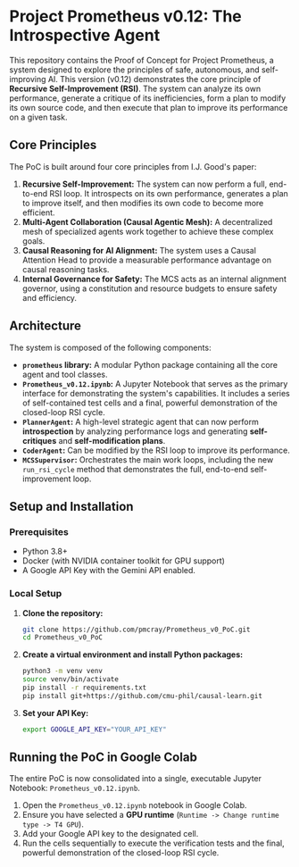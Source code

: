
# Project Prometheus v0.12: The Introspective Agent

This repository contains the Proof of Concept for Project Prometheus, a system designed to explore the principles of safe, autonomous, and self-improving AI. This version (v0.12) demonstrates the core principle of **Recursive Self-Improvement (RSI)**. The system can analyze its own performance, generate a critique of its inefficiencies, form a plan to modify its own source code, and then execute that plan to improve its performance on a given task.

## Core Principles

The PoC is built around four core principles from I.J. Good's paper:

1.  **Recursive Self-Improvement:** The system can now perform a full, end-to-end RSI loop. It introspects on its own performance, generates a plan to improve itself, and then modifies its own code to become more efficient.
2.  **Multi-Agent Collaboration (Causal Agentic Mesh):** A decentralized mesh of specialized agents work together to achieve these complex goals.
3.  **Causal Reasoning for AI Alignment:** The system uses a Causal Attention Head to provide a measurable performance advantage on causal reasoning tasks.
4.  **Internal Governance for Safety:** The MCS acts as an internal alignment governor, using a constitution and resource budgets to ensure safety and efficiency.

## Architecture

The system is composed of the following components:

*   **`prometheus` library:** A modular Python package containing all the core agent and tool classes.
*   **`Prometheus_v0.12.ipynb`:** A Jupyter Notebook that serves as the primary interface for demonstrating the system's capabilities. It includes a series of self-contained test cells and a final, powerful demonstration of the closed-loop RSI cycle.
*   **`PlannerAgent`:** A high-level strategic agent that can now perform **introspection** by analyzing performance logs and generating **self-critiques** and **self-modification plans**.
*   **`CoderAgent`:** Can be modified by the RSI loop to improve its performance.
*   **`MCSSupervisor`:** Orchestrates the main work loops, including the new `run_rsi_cycle` method that demonstrates the full, end-to-end self-improvement loop.

## Setup and Installation

### Prerequisites

*   Python 3.8+
*   Docker (with NVIDIA container toolkit for GPU support)
*   A Google API Key with the Gemini API enabled.

### Local Setup

1.  **Clone the repository:**
    ```bash
    git clone https://github.com/pmcray/Prometheus_v0_PoC.git
    cd Prometheus_v0_PoC
    ```

2.  **Create a virtual environment and install Python packages:**
    ```bash
    python3 -m venv venv
    source venv/bin/activate
    pip install -r requirements.txt
    pip install git+https://github.com/cmu-phil/causal-learn.git
    ```

3.  **Set your API Key:**
    ```bash
    export GOOGLE_API_KEY="YOUR_API_KEY"
    ```

## Running the PoC in Google Colab

The entire PoC is now consolidated into a single, executable Jupyter Notebook: `Prometheus_v0.12.ipynb`.

1.  Open the `Prometheus_v0.12.ipynb` notebook in Google Colab.
2.  Ensure you have selected a **GPU runtime** (`Runtime -> Change runtime type -> T4 GPU`).
3.  Add your Google API key to the designated cell.
4.  Run the cells sequentially to execute the verification tests and the final, powerful demonstration of the closed-loop RSI cycle.
